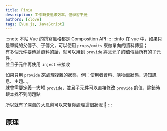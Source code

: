 ```yaml
---
title: Pinia
description: 工作時要追求效率，但學習不是
authors: [clove]
tags: [Vue.js, JavaScript]
---
```

:::note
本站 Vue 的撰寫風格都是 Composition API
:::
:::info
在 vue 中，如果只是單純的父傳子、子傳父，可以使用 `props/emits` 來做單向的資料傳遞；\
有多個元件要傳遞資料的話，就可以用到 `provide` 將父元子的值傳給所有的子元件，\
並且子元件再使用 `inject` 來接收

如果只用 `provide` 來處理複雜的狀態，例：使用者資料、購物車狀態、通知訊息、主題…，\
就會需要定義一大堆 `provide`，並且子元件可以直接修改 `provide` 的值，除錯時跟本找不到問題點

所以就有了深海的大鳳梨可以來幫你處理這個狀況 🍍
:::

## 原理
